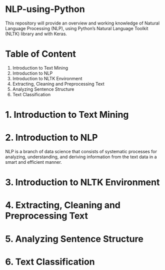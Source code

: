 # NLP-using-Python
This repository will provide an overview and working knowledge of Natural Language Processing (NLP), using Python’s Natural Language Toolkit (NLTK) library and with Keras.

# Table of Content
1. Introduction to Text Mining 
2. Introduction to NLP
3. Introduction to NLTK Environment
4. Extracting, Cleaning and Preprocessing Text
5. Analyzing Sentence Structure
6. Text Classification


# 1. Introduction to Text Mining 


# 2. Introduction to NLP
NLP is a branch of data science that consists of systematic processes for analyzing, understanding, and deriving information from the text data in a smart and efficient manner. 

# 3. Introduction to NLTK Environment


# 4. Extracting, Cleaning and Preprocessing Text


# 5. Analyzing Sentence Structure


# 6. Text Classification
